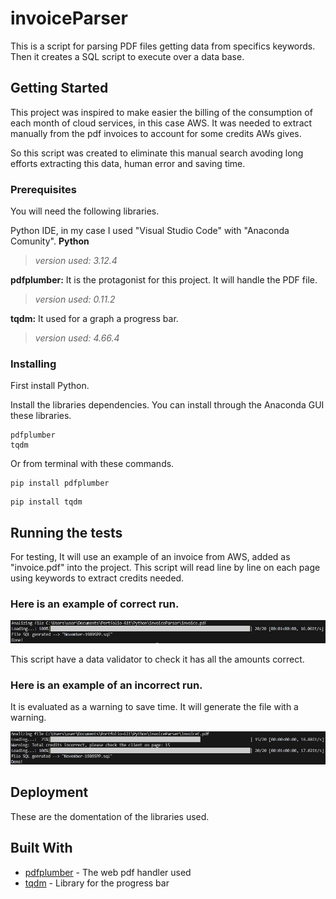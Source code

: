 # invoiceParser
This is a script for parsing PDF files getting data from specifics keywords.
Then it creates a SQL script to execute over a data base.


## Getting Started

This project was inspired to make easier the billing of the consumption of each month of cloud services, in this case AWS. 
It was needed to extract manually from the pdf invoices to account for some credits AWs gives.

So this script was created to eliminate this manual search avoding long efforts extracting this data, human error and saving time.

### Prerequisites

You will need the following libraries.


Python IDE, in my case I used "Visual Studio Code" with "Anaconda Comunity".
**Python**
>*version used: 3.12.4*

**pdfplumber:** It is the protagonist for this project. It will handle the PDF file.
>*version used: 0.11.2*

**tqdm:** It used for a graph a progress bar.
>*version used: 4.66.4*

### Installing

First install Python.

Install the libraries dependencies. You can install through the Anaconda GUI these libraries.

```
pdfplumber
tqdm
```

Or from terminal with these commands.

```
pip install pdfplumber
```
```
pip install tqdm
```

## Running the tests

For testing, It will use an example of an invoice from AWS, added as "invoice.pdf" into the project. This script will read line by line on each page using keywords to extract credits needed.

### Here is an example of correct run.

![Correct example](https://github.com/KoolRick/invoiceParser/blob/main/readmeFiles/correctRun.jpg?raw=true)

This script have a data validator to check it has all the amounts correct.

### Here is an example of an incorrect run.

It is evaluated as a warning to save time. It will generate the file with a warning.

![Warning example](https://github.com/KoolRick/invoiceParser/blob/main/readmeFiles/warningRun.jpg?raw=true)

## Deployment

These are the domentation of the libraries used.

## Built With

* [pdfplumber](https://pypi.org/project/pdfplumber/) - The web pdf handler used
* [tqdm](https://tqdm.github.io/) - Library for the progress bar